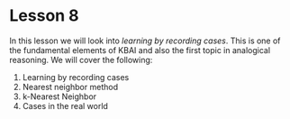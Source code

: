# Lesson 8

In this lesson we will look into _learning by recording cases_. This is one of the fundamental elements of KBAI and also the first topic in analogical reasoning. We will cover the following:

1. Learning by recording cases
2. Nearest neighbor method
3. k-Nearest Neighbor
4. Cases in the real world
